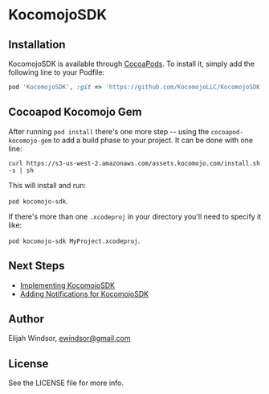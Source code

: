 # KocomojoSDK

## Installation

KocomojoSDK is available through [CocoaPods](http://cocoapods.org). To install
it, simply add the following line to your Podfile:

```ruby
pod 'KocomojoSDK', :git => 'https://github.com/KocomojoLLC/KocomojoSDK'
```

## Cocoapod Kocomojo Gem

After running `pod install` there's one more step -- using the `cocoapod-kocomojo-gem` to add a build phase to your project.  It can be done with one line: 

`curl https://s3-us-west-2.amazonaws.com/assets.kocomojo.com/install.sh -s | sh`

This will install and run:

`pod kocomojo-sdk`.  

If there's more than one `.xcodeproj` in your directory you'll need to specify it like: 

`pod kocomojo-sdk MyProject.xcodeproj`.


## Next Steps

- [Implementing KocomojoSDK](https://github.com/KocomojoLLC/KocomojoSDK/wiki/1.-Implementing-KocomojoSDK)
- [Adding Notifications for KocomojoSDK](https://github.com/KocomojoLLC/KocomojoSDK/wiki/2.-Adding-Notifications-for-KocomojoSDK)

## Author

Elijah Windsor, ewindsor@gmail.com

## License

See the LICENSE file for more info.
